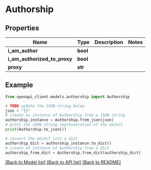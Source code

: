 # Authorship


## Properties

Name | Type | Description | Notes
------------ | ------------- | ------------- | -------------
**i_am_author** | **bool** |  | 
**i_am_authorized_to_proxy** | **bool** |  | 
**proxy** | **str** |  | 

## Example

```python
from openapi_client.models.authorship import Authorship

# TODO update the JSON string below
json = "{}"
# create an instance of Authorship from a JSON string
authorship_instance = Authorship.from_json(json)
# print the JSON string representation of the object
print(Authorship.to_json())

# convert the object into a dict
authorship_dict = authorship_instance.to_dict()
# create an instance of Authorship from a dict
authorship_from_dict = Authorship.from_dict(authorship_dict)
```
[[Back to Model list]](../README.md#documentation-for-models) [[Back to API list]](../README.md#documentation-for-api-endpoints) [[Back to README]](../README.md)


